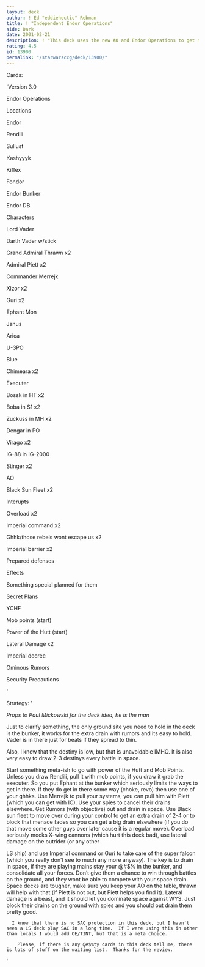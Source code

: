 ```yaml
---
layout: deck
author: ! Ed "eddiehectic" Rebman
title: ! "Independent Endor Operations"
side: Dark
date: 2001-02-21
description: ! "This deck uses the new AO and Endor Operations to get mad space drains and easy movement."
rating: 4.5
id: 13900
permalink: "/starwarsccg/deck/13900/"
---
```

Cards: 

'Version 3.0


 Endor Operations


 Locations

 Endor

 Rendili

 Sullust

 Kashyyyk

 Kiffex

 Fondor

 Endor Bunker

 Endor DB


 Characters

 Lord Vader

 Darth Vader w/stick

 Grand Admiral Thrawn x2

 Admiral Piett x2

 Commander Merrejk

 Xizor x2

 Guri x2

 Ephant Mon

 Janus

 Arica

 U-3PO


 Blue

 Chimeara x2

 Executer

 Bossk in HT x2

 Boba in S1 x2

 Zuckuss in MH x2

 Dengar in PO

 Virago x2

 IG-88 in IG-2000

 Stinger x2


 AO

 Black Sun Fleet x2


 Interupts

 Overload x2

 Imperial command x2

 Ghhk/those rebels wont escape us x2

 Imperial barrier x2

 Prepared defenses



 Effects

 Something special planned for them

 Secret Plans

 YCHF

 Mob points (start)

 Power of the Hutt (start)

 Lateral Damage x2

 Imperial decree

 Ominous Rumors

 Security Precautions


'

Strategy: '

*Props to Paul Mickowski for the deck idea, he is the man*


Just to clarify something, the only ground site you need to hold in the deck is the bunker, it works for the extra drain with rumors and its easy to hold.  Vader is in there just for beats if they spread to thin.  


Also, I know that the destiny is low, but that is unavoidable IMHO.  It is also very easy to draw 2-3 destinys every battle in space.


Start something meta-ish to go with power of the Hutt and Mob Points.  Unless you draw Rendili, pull it with mob points, if you draw it grab the executer.   So you put Ephant at the bunker which seriously limits the ways to get in there.  If they do get in there some way (choke, revo) then use one of your ghhks.  Use Merrejk to pull your systems, you can pull him with Piett (which you can get with IC).  Use your spies to cancel their drains elsewhere. Get Rumors (with objective) out and drain in space.  Use Black sun fleet to move over during your control to get an extra drain of 2-4 or to block that menace fades so you can get a big drain elsewhere (if you do that move some other guys over later cause it is a regular move).  Overload seriously mocks X-wing cannons (which hurt this deck bad), use lateral damage on the outrider (or any other

 LS ship) and use Imperial command or Guri to take care of the super falcon (which you really don’t see to much any more anyway).  The key is to drain in space, if they are playing mains stay your @#$% in the bunker, and consolidate all your forces.  Don’t give them a chance to win through battles on the ground, and they wont be able to compete with your space drain.  Space decks are tougher, make sure you keep your AO on the table, thrawn will help with that (if Piett is not out, but Piett helps you find it).   Lateral damage is a beast, and it should let you dominate space against WYS.  Just block their drains on the ground with spies and you should out drain them pretty good.  

      I know that there is no SAC protection in this deck, but I havn’t seen a LS deck play SAC in a long time.  If I were using this in other than locals I would add OE/TINT, but that is a meta choice.

        Please, if there is any @#$%ty cards in this deck tell me, there is lots of stuff on the waiting list.  Thanks for the review.

'
